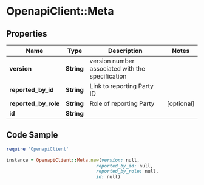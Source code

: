 # OpenapiClient::Meta

## Properties

Name | Type | Description | Notes
------------ | ------------- | ------------- | -------------
**version** | **String** | version number associated with the specification | 
**reported_by_id** | **String** | Link to reporting Party ID | 
**reported_by_role** | **String** | Role of reporting Party | [optional] 
**id** | **String** |  | 

## Code Sample

```ruby
require 'OpenapiClient'

instance = OpenapiClient::Meta.new(version: null,
                                 reported_by_id: null,
                                 reported_by_role: null,
                                 id: null)
```


